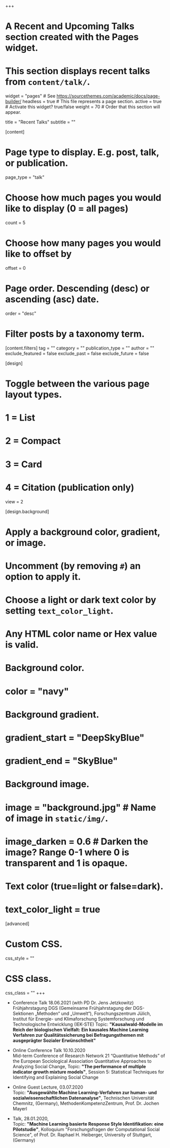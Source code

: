 +++
# A Recent and Upcoming Talks section created with the Pages widget.
# This section displays recent talks from `content/talk/`.

widget = "pages"  # See https://sourcethemes.com/academic/docs/page-builder/
headless = true  # This file represents a page section.
active = true  # Activate this widget? true/false
weight = 70  # Order that this section will appear.

title = "Recent Talks"
subtitle = ""

[content]
  # Page type to display. E.g. post, talk, or publication.
  page_type = "talk"
  
  # Choose how much pages you would like to display (0 = all pages)
  count = 5
  
  # Choose how many pages you would like to offset by
  offset = 0

  # Page order. Descending (desc) or ascending (asc) date.
  order = "desc"

  # Filter posts by a taxonomy term.
  [content.filters]
    tag = ""
    category = ""
    publication_type = ""
    author = ""
    exclude_featured = false
    exclude_past = false
    exclude_future = false
    
[design]
  # Toggle between the various page layout types.
  #   1 = List
  #   2 = Compact
  #   3 = Card
  #   4 = Citation (publication only)
  view = 2
  
[design.background]
  # Apply a background color, gradient, or image.
  #   Uncomment (by removing `#`) an option to apply it.
  #   Choose a light or dark text color by setting `text_color_light`.
  #   Any HTML color name or Hex value is valid.

  # Background color.
  # color = "navy"
  
  # Background gradient.
  # gradient_start = "DeepSkyBlue"
  # gradient_end = "SkyBlue"
  
  # Background image.
  # image = "background.jpg"  # Name of image in `static/img/`.
  # image_darken = 0.6  # Darken the image? Range 0-1 where 0 is transparent and 1 is opaque.

  # Text color (true=light or false=dark).
  # text_color_light = true  
  
[advanced]
 # Custom CSS. 
 css_style = ""
 
 # CSS class.
 css_class = ""
+++

- Conference Talk 18.06.2021 (with PD Dr. Jens Jetzkowitz)\
Frühjahrstagung DGS (Gemeinsame Frühjahrstagung der DGS-Sektionen „Methoden“ und „Umwelt“), Forschungszentrum Jülich, Institut für Energie- und Klimaforschung Systemforschung und Technologische Entwicklung (IEK-STE)
Topic: **"Kausalwald-Modelle im Reich der biologischen Vielfalt: Ein kausales Machine Learning Verfahren zur  Qualitätssicherung bei Befragungsthemen mit ausgeprägter Sozialer Erwünschtheit"**

- Online Conference Talk 10.10.2020\
Mid-term Conference of Research Network 21 “Quantitative Methods” of the European Sociological Association Quantitative Approaches
to Analyzing Social Change, 
Topic: **"The performance of multiple indicator growth mixture models"**,
Session 5: Statistical Techniques for Identifying and Explaining Social Change

- Online Guest Lecture, 03.07.2020\
Topic: **"Ausgewählte Machine Learning-Verfahren zur human- und sozialwissenschaftlichen Datenanalyse"**,
Technischen Universität Chemnitz, (Germany),
MethodenKompetenzZentrum, 
Prof. Dr. Jochen Mayerl

- Talk, 28.01.2020,\
Topic: **"Machine Learning basierte Response Style Identifikation: eine Pilotstudie"**,
Kolloquium "Forschungsfragen der Computational Social Science",
of Prof. Dr. Raphael H. Heiberger,
University of Stuttgart, (Germany)

